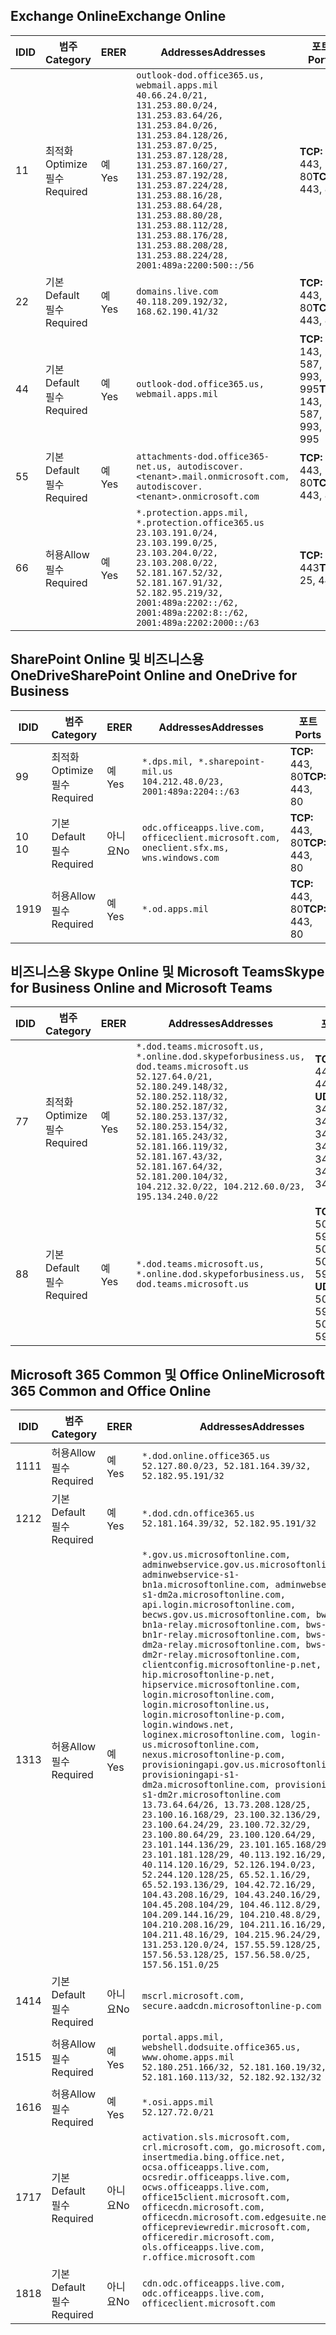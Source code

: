 <!--THIS FILE IS AUTOMATICALLY GENERATED. MANUAL CHANGES WILL BE OVERWRITTEN.-->
<!--Please contact the Office 365 Endpoints team with any questions.-->
<!--USGovDoD endpoints version 2019011100-->
<!--File generated 2019-01-11 11:00:03.3670-->

## <a name="exchange-online"></a><span data-ttu-id="d7d32-101">Exchange Online</span><span class="sxs-lookup"><span data-stu-id="d7d32-101">Exchange Online</span></span>

<span data-ttu-id="d7d32-102">ID</span><span class="sxs-lookup"><span data-stu-id="d7d32-102">ID</span></span> | <span data-ttu-id="d7d32-103">범주</span><span class="sxs-lookup"><span data-stu-id="d7d32-103">Category</span></span> | <span data-ttu-id="d7d32-104">ER</span><span class="sxs-lookup"><span data-stu-id="d7d32-104">ER</span></span> | <span data-ttu-id="d7d32-105">Addresses</span><span class="sxs-lookup"><span data-stu-id="d7d32-105">Addresses</span></span> | <span data-ttu-id="d7d32-106">포트</span><span class="sxs-lookup"><span data-stu-id="d7d32-106">Ports</span></span>
-- | -------------------- | --- | ---------------------------------------------------------------------------------------------------------------------------------------------------------------------------------------------------------------------------------------------------------------------------------------------------------------------------------------------------------------------------------------------- | -------------------------------
<span data-ttu-id="d7d32-107">1</span><span class="sxs-lookup"><span data-stu-id="d7d32-107">1</span></span> | <span data-ttu-id="d7d32-108">최적화</span><span class="sxs-lookup"><span data-stu-id="d7d32-108">Optimize</span></span><BR><span data-ttu-id="d7d32-109">필수</span><span class="sxs-lookup"><span data-stu-id="d7d32-109">Required</span></span> | <span data-ttu-id="d7d32-110">예</span><span class="sxs-lookup"><span data-stu-id="d7d32-110">Yes</span></span> | `outlook-dod.office365.us, webmail.apps.mil`<BR>`40.66.24.0/21, 131.253.80.0/24, 131.253.83.64/26, 131.253.84.0/26, 131.253.84.128/26, 131.253.87.0/25, 131.253.87.128/28, 131.253.87.160/27, 131.253.87.192/28, 131.253.87.224/28, 131.253.88.16/28, 131.253.88.64/28, 131.253.88.80/28, 131.253.88.112/28, 131.253.88.176/28, 131.253.88.208/28, 131.253.88.224/28, 2001:489a:2200:500::/56` | <span data-ttu-id="d7d32-111">**TCP:** 443, 80</span><span class="sxs-lookup"><span data-stu-id="d7d32-111">**TCP:** 443, 80</span></span>
<span data-ttu-id="d7d32-112">2</span><span class="sxs-lookup"><span data-stu-id="d7d32-112">2</span></span> | <span data-ttu-id="d7d32-113">기본</span><span class="sxs-lookup"><span data-stu-id="d7d32-113">Default</span></span><BR><span data-ttu-id="d7d32-114">필수</span><span class="sxs-lookup"><span data-stu-id="d7d32-114">Required</span></span> | <span data-ttu-id="d7d32-115">예</span><span class="sxs-lookup"><span data-stu-id="d7d32-115">Yes</span></span> | `domains.live.com`<BR>`40.118.209.192/32, 168.62.190.41/32` | <span data-ttu-id="d7d32-116">**TCP:** 443, 80</span><span class="sxs-lookup"><span data-stu-id="d7d32-116">**TCP:** 443, 80</span></span>
<span data-ttu-id="d7d32-117">4</span><span class="sxs-lookup"><span data-stu-id="d7d32-117">4</span></span> | <span data-ttu-id="d7d32-118">기본</span><span class="sxs-lookup"><span data-stu-id="d7d32-118">Default</span></span><BR><span data-ttu-id="d7d32-119">필수</span><span class="sxs-lookup"><span data-stu-id="d7d32-119">Required</span></span> | <span data-ttu-id="d7d32-120">예</span><span class="sxs-lookup"><span data-stu-id="d7d32-120">Yes</span></span> | `outlook-dod.office365.us, webmail.apps.mil` | <span data-ttu-id="d7d32-121">**TCP:** 143, 25, 587, 993, 995</span><span class="sxs-lookup"><span data-stu-id="d7d32-121">**TCP:** 143, 25, 587, 993, 995</span></span>
<span data-ttu-id="d7d32-122">5</span><span class="sxs-lookup"><span data-stu-id="d7d32-122">5</span></span> | <span data-ttu-id="d7d32-123">기본</span><span class="sxs-lookup"><span data-stu-id="d7d32-123">Default</span></span><BR><span data-ttu-id="d7d32-124">필수</span><span class="sxs-lookup"><span data-stu-id="d7d32-124">Required</span></span> | <span data-ttu-id="d7d32-125">예</span><span class="sxs-lookup"><span data-stu-id="d7d32-125">Yes</span></span> | `attachments-dod.office365-net.us, autodiscover.<tenant>.mail.onmicrosoft.com, autodiscover.<tenant>.onmicrosoft.com` | <span data-ttu-id="d7d32-126">**TCP:** 443, 80</span><span class="sxs-lookup"><span data-stu-id="d7d32-126">**TCP:** 443, 80</span></span>
<span data-ttu-id="d7d32-127">6</span><span class="sxs-lookup"><span data-stu-id="d7d32-127">6</span></span> | <span data-ttu-id="d7d32-128">허용</span><span class="sxs-lookup"><span data-stu-id="d7d32-128">Allow</span></span><BR><span data-ttu-id="d7d32-129">필수</span><span class="sxs-lookup"><span data-stu-id="d7d32-129">Required</span></span> | <span data-ttu-id="d7d32-130">예</span><span class="sxs-lookup"><span data-stu-id="d7d32-130">Yes</span></span> | `*.protection.apps.mil, *.protection.office365.us`<BR>`23.103.191.0/24, 23.103.199.0/25, 23.103.204.0/22, 23.103.208.0/22, 52.181.167.52/32, 52.181.167.91/32, 52.182.95.219/32, 2001:489a:2202::/62, 2001:489a:2202:8::/62, 2001:489a:2202:2000::/63` | <span data-ttu-id="d7d32-131">**TCP:** 25, 443</span><span class="sxs-lookup"><span data-stu-id="d7d32-131">**TCP:** 25, 443</span></span>

## <a name="sharepoint-online-and-onedrive-for-business"></a><span data-ttu-id="d7d32-132">SharePoint Online 및 비즈니스용 OneDrive</span><span class="sxs-lookup"><span data-stu-id="d7d32-132">SharePoint Online and OneDrive for Business</span></span>

<span data-ttu-id="d7d32-133">ID</span><span class="sxs-lookup"><span data-stu-id="d7d32-133">ID</span></span> | <span data-ttu-id="d7d32-134">범주</span><span class="sxs-lookup"><span data-stu-id="d7d32-134">Category</span></span> | <span data-ttu-id="d7d32-135">ER</span><span class="sxs-lookup"><span data-stu-id="d7d32-135">ER</span></span> | <span data-ttu-id="d7d32-136">Addresses</span><span class="sxs-lookup"><span data-stu-id="d7d32-136">Addresses</span></span> | <span data-ttu-id="d7d32-137">포트</span><span class="sxs-lookup"><span data-stu-id="d7d32-137">Ports</span></span>
-- | -------------------- | --- | ---------------------------------------------------------------------------------------- | ----------------
<span data-ttu-id="d7d32-138">9</span><span class="sxs-lookup"><span data-stu-id="d7d32-138">9</span></span> | <span data-ttu-id="d7d32-139">최적화</span><span class="sxs-lookup"><span data-stu-id="d7d32-139">Optimize</span></span><BR><span data-ttu-id="d7d32-140">필수</span><span class="sxs-lookup"><span data-stu-id="d7d32-140">Required</span></span> | <span data-ttu-id="d7d32-141">예</span><span class="sxs-lookup"><span data-stu-id="d7d32-141">Yes</span></span> | `*.dps.mil, *.sharepoint-mil.us`<BR>`104.212.48.0/23, 2001:489a:2204::/63` | <span data-ttu-id="d7d32-142">**TCP:** 443, 80</span><span class="sxs-lookup"><span data-stu-id="d7d32-142">**TCP:** 443, 80</span></span>
<span data-ttu-id="d7d32-143">10 </span><span class="sxs-lookup"><span data-stu-id="d7d32-143">10</span></span> | <span data-ttu-id="d7d32-144">기본</span><span class="sxs-lookup"><span data-stu-id="d7d32-144">Default</span></span><BR><span data-ttu-id="d7d32-145">필수</span><span class="sxs-lookup"><span data-stu-id="d7d32-145">Required</span></span> | <span data-ttu-id="d7d32-146">아니요</span><span class="sxs-lookup"><span data-stu-id="d7d32-146">No</span></span> | `odc.officeapps.live.com, officeclient.microsoft.com, oneclient.sfx.ms, wns.windows.com` | <span data-ttu-id="d7d32-147">**TCP:** 443, 80</span><span class="sxs-lookup"><span data-stu-id="d7d32-147">**TCP:** 443, 80</span></span>
<span data-ttu-id="d7d32-148">19</span><span class="sxs-lookup"><span data-stu-id="d7d32-148">19</span></span> | <span data-ttu-id="d7d32-149">허용</span><span class="sxs-lookup"><span data-stu-id="d7d32-149">Allow</span></span><BR><span data-ttu-id="d7d32-150">필수</span><span class="sxs-lookup"><span data-stu-id="d7d32-150">Required</span></span> | <span data-ttu-id="d7d32-151">예</span><span class="sxs-lookup"><span data-stu-id="d7d32-151">Yes</span></span> | `*.od.apps.mil` | <span data-ttu-id="d7d32-152">**TCP:** 443, 80</span><span class="sxs-lookup"><span data-stu-id="d7d32-152">**TCP:** 443, 80</span></span>

## <a name="skype-for-business-online-and-microsoft-teams"></a><span data-ttu-id="d7d32-153">비즈니스용 Skype Online 및 Microsoft Teams</span><span class="sxs-lookup"><span data-stu-id="d7d32-153">Skype for Business Online and Microsoft Teams</span></span>

<span data-ttu-id="d7d32-154">ID</span><span class="sxs-lookup"><span data-stu-id="d7d32-154">ID</span></span> | <span data-ttu-id="d7d32-155">범주</span><span class="sxs-lookup"><span data-stu-id="d7d32-155">Category</span></span> | <span data-ttu-id="d7d32-156">ER</span><span class="sxs-lookup"><span data-stu-id="d7d32-156">ER</span></span> | <span data-ttu-id="d7d32-157">Addresses</span><span class="sxs-lookup"><span data-stu-id="d7d32-157">Addresses</span></span> | <span data-ttu-id="d7d32-158">포트</span><span class="sxs-lookup"><span data-stu-id="d7d32-158">Ports</span></span>
-- | -------------------- | --- | -------------------------------------------------------------------------------------------------------------------------------------------------------------------------------------------------------------------------------------------------------------------------------------------------------------------------------------------------------- | --------------------------------------------------
<span data-ttu-id="d7d32-159">7</span><span class="sxs-lookup"><span data-stu-id="d7d32-159">7</span></span> | <span data-ttu-id="d7d32-160">최적화</span><span class="sxs-lookup"><span data-stu-id="d7d32-160">Optimize</span></span><BR><span data-ttu-id="d7d32-161">필수</span><span class="sxs-lookup"><span data-stu-id="d7d32-161">Required</span></span> | <span data-ttu-id="d7d32-162">예</span><span class="sxs-lookup"><span data-stu-id="d7d32-162">Yes</span></span> | `*.dod.teams.microsoft.us, *.online.dod.skypeforbusiness.us, dod.teams.microsoft.us`<BR>`52.127.64.0/21, 52.180.249.148/32, 52.180.252.118/32, 52.180.252.187/32, 52.180.253.137/32, 52.180.253.154/32, 52.181.165.243/32, 52.181.166.119/32, 52.181.167.43/32, 52.181.167.64/32, 52.181.200.104/32, 104.212.32.0/22, 104.212.60.0/23, 195.134.240.0/22` | <span data-ttu-id="d7d32-163">**TCP:** 443</span><span class="sxs-lookup"><span data-stu-id="d7d32-163">**TCP:** 443</span></span><BR><span data-ttu-id="d7d32-164">**UDP:** 3478, 3479, 3480, 3481</span><span class="sxs-lookup"><span data-stu-id="d7d32-164">**UDP:** 3478, 3479, 3480, 3481</span></span>
<span data-ttu-id="d7d32-165">8</span><span class="sxs-lookup"><span data-stu-id="d7d32-165">8</span></span> | <span data-ttu-id="d7d32-166">기본</span><span class="sxs-lookup"><span data-stu-id="d7d32-166">Default</span></span><BR><span data-ttu-id="d7d32-167">필수</span><span class="sxs-lookup"><span data-stu-id="d7d32-167">Required</span></span> | <span data-ttu-id="d7d32-168">예</span><span class="sxs-lookup"><span data-stu-id="d7d32-168">Yes</span></span> | `*.dod.teams.microsoft.us, *.online.dod.skypeforbusiness.us, dod.teams.microsoft.us` | <span data-ttu-id="d7d32-169">**TCP:** 5061, 50000-59999</span><span class="sxs-lookup"><span data-stu-id="d7d32-169">**TCP:** 5061, 50000-59999</span></span><BR><span data-ttu-id="d7d32-170">**UDP:** 50000-59999</span><span class="sxs-lookup"><span data-stu-id="d7d32-170">**UDP:** 50000-59999</span></span>

## <a name="microsoft-365-common-and-office-online"></a><span data-ttu-id="d7d32-171">Microsoft 365 Common 및 Office Online</span><span class="sxs-lookup"><span data-stu-id="d7d32-171">Microsoft 365 Common and Office Online</span></span>

<span data-ttu-id="d7d32-172">ID</span><span class="sxs-lookup"><span data-stu-id="d7d32-172">ID</span></span> | <span data-ttu-id="d7d32-173">범주</span><span class="sxs-lookup"><span data-stu-id="d7d32-173">Category</span></span> | <span data-ttu-id="d7d32-174">ER</span><span class="sxs-lookup"><span data-stu-id="d7d32-174">ER</span></span> | <span data-ttu-id="d7d32-175">Addresses</span><span class="sxs-lookup"><span data-stu-id="d7d32-175">Addresses</span></span> | <span data-ttu-id="d7d32-176">포트</span><span class="sxs-lookup"><span data-stu-id="d7d32-176">Ports</span></span>
-- | ------------------- | --- | ------------------------------------------------------------------------------------------------------------------------------------------------------------------------------------------------------------------------------------------------------------------------------------------------------------------------------------------------------------------------------------------------------------------------------------------------------------------------------------------------------------------------------------------------------------------------------------------------------------------------------------------------------------------------------------------------------------------------------------------------------------------------------------------------------------------------------------------------------------------------------------------------------------------------------------------------------------------------------------------------------------------------------------------------------------------------------------------------------------------------------------------------------------------------------------------------------------------------------------------------------------------------------------------------------------------------------------------------------------------------------------------------------------------------------------------------- | ----------------
<span data-ttu-id="d7d32-177">11</span><span class="sxs-lookup"><span data-stu-id="d7d32-177">11</span></span> | <span data-ttu-id="d7d32-178">허용</span><span class="sxs-lookup"><span data-stu-id="d7d32-178">Allow</span></span><BR><span data-ttu-id="d7d32-179">필수</span><span class="sxs-lookup"><span data-stu-id="d7d32-179">Required</span></span> | <span data-ttu-id="d7d32-180">예</span><span class="sxs-lookup"><span data-stu-id="d7d32-180">Yes</span></span> | `*.dod.online.office365.us`<BR>`52.127.80.0/23, 52.181.164.39/32, 52.182.95.191/32` | <span data-ttu-id="d7d32-181">**TCP:** 443</span><span class="sxs-lookup"><span data-stu-id="d7d32-181">**TCP:** 443</span></span>
<span data-ttu-id="d7d32-182">12</span><span class="sxs-lookup"><span data-stu-id="d7d32-182">12</span></span> | <span data-ttu-id="d7d32-183">기본</span><span class="sxs-lookup"><span data-stu-id="d7d32-183">Default</span></span><BR><span data-ttu-id="d7d32-184">필수</span><span class="sxs-lookup"><span data-stu-id="d7d32-184">Required</span></span> | <span data-ttu-id="d7d32-185">예</span><span class="sxs-lookup"><span data-stu-id="d7d32-185">Yes</span></span> | `*.dod.cdn.office365.us`<BR>`52.181.164.39/32, 52.182.95.191/32` | <span data-ttu-id="d7d32-186">**TCP:** 443</span><span class="sxs-lookup"><span data-stu-id="d7d32-186">**TCP:** 443</span></span>
<span data-ttu-id="d7d32-187">13</span><span class="sxs-lookup"><span data-stu-id="d7d32-187">13</span></span> | <span data-ttu-id="d7d32-188">허용</span><span class="sxs-lookup"><span data-stu-id="d7d32-188">Allow</span></span><BR><span data-ttu-id="d7d32-189">필수</span><span class="sxs-lookup"><span data-stu-id="d7d32-189">Required</span></span> | <span data-ttu-id="d7d32-190">예</span><span class="sxs-lookup"><span data-stu-id="d7d32-190">Yes</span></span> | `*.gov.us.microsoftonline.com, adminwebservice.gov.us.microsoftonline.com, adminwebservice-s1-bn1a.microsoftonline.com, adminwebservice-s1-dm2a.microsoftonline.com, api.login.microsoftonline.com, becws.gov.us.microsoftonline.com, bws-s1-bn1a-relay.microsoftonline.com, bws-s1-bn1r-relay.microsoftonline.com, bws-s1-dm2a-relay.microsoftonline.com, bws-s1-dm2r-relay.microsoftonline.com, clientconfig.microsoftonline-p.net, hip.microsoftonline-p.net, hipservice.microsoftonline.com, login.microsoftonline.com, login.microsoftonline.us, login.microsoftonline-p.com, login.windows.net, loginex.microsoftonline.com, login-us.microsoftonline.com, nexus.microsoftonline-p.com, provisioningapi.gov.us.microsoftonline.com, provisioningapi-s1-dm2a.microsoftonline.com, provisioningapi-s1-dm2r.microsoftonline.com`<BR>`13.73.64.64/26, 13.73.208.128/25, 23.100.16.168/29, 23.100.32.136/29, 23.100.64.24/29, 23.100.72.32/29, 23.100.80.64/29, 23.100.120.64/29, 23.101.144.136/29, 23.101.165.168/29, 23.101.181.128/29, 40.113.192.16/29, 40.114.120.16/29, 52.126.194.0/23, 52.244.120.128/25, 65.52.1.16/29, 65.52.193.136/29, 104.42.72.16/29, 104.43.208.16/29, 104.43.240.16/29, 104.45.208.104/29, 104.46.112.8/29, 104.209.144.16/29, 104.210.48.8/29, 104.210.208.16/29, 104.211.16.16/29, 104.211.48.16/29, 104.215.96.24/29, 131.253.120.0/24, 157.55.59.128/25, 157.56.53.128/25, 157.56.58.0/25, 157.56.151.0/25` | <span data-ttu-id="d7d32-191">**TCP:** 443</span><span class="sxs-lookup"><span data-stu-id="d7d32-191">**TCP:** 443</span></span>
<span data-ttu-id="d7d32-192">14</span><span class="sxs-lookup"><span data-stu-id="d7d32-192">14</span></span> | <span data-ttu-id="d7d32-193">기본</span><span class="sxs-lookup"><span data-stu-id="d7d32-193">Default</span></span><BR><span data-ttu-id="d7d32-194">필수</span><span class="sxs-lookup"><span data-stu-id="d7d32-194">Required</span></span> | <span data-ttu-id="d7d32-195">아니요</span><span class="sxs-lookup"><span data-stu-id="d7d32-195">No</span></span> | `mscrl.microsoft.com, secure.aadcdn.microsoftonline-p.com` | <span data-ttu-id="d7d32-196">**TCP:** 443</span><span class="sxs-lookup"><span data-stu-id="d7d32-196">**TCP:** 443</span></span>
<span data-ttu-id="d7d32-197">15</span><span class="sxs-lookup"><span data-stu-id="d7d32-197">15</span></span> | <span data-ttu-id="d7d32-198">허용</span><span class="sxs-lookup"><span data-stu-id="d7d32-198">Allow</span></span><BR><span data-ttu-id="d7d32-199">필수</span><span class="sxs-lookup"><span data-stu-id="d7d32-199">Required</span></span> | <span data-ttu-id="d7d32-200">예</span><span class="sxs-lookup"><span data-stu-id="d7d32-200">Yes</span></span> | `portal.apps.mil, webshell.dodsuite.office365.us, www.ohome.apps.mil`<BR>`52.180.251.166/32, 52.181.160.19/32, 52.181.160.113/32, 52.182.92.132/32` | <span data-ttu-id="d7d32-201">**TCP:** 443</span><span class="sxs-lookup"><span data-stu-id="d7d32-201">**TCP:** 443</span></span>
<span data-ttu-id="d7d32-202">16</span><span class="sxs-lookup"><span data-stu-id="d7d32-202">16</span></span> | <span data-ttu-id="d7d32-203">허용</span><span class="sxs-lookup"><span data-stu-id="d7d32-203">Allow</span></span><BR><span data-ttu-id="d7d32-204">필수</span><span class="sxs-lookup"><span data-stu-id="d7d32-204">Required</span></span> | <span data-ttu-id="d7d32-205">예</span><span class="sxs-lookup"><span data-stu-id="d7d32-205">Yes</span></span> | `*.osi.apps.mil`<BR>`52.127.72.0/21` | <span data-ttu-id="d7d32-206">**TCP:** 443</span><span class="sxs-lookup"><span data-stu-id="d7d32-206">**TCP:** 443</span></span>
<span data-ttu-id="d7d32-207">17</span><span class="sxs-lookup"><span data-stu-id="d7d32-207">17</span></span> | <span data-ttu-id="d7d32-208">기본</span><span class="sxs-lookup"><span data-stu-id="d7d32-208">Default</span></span><BR><span data-ttu-id="d7d32-209">필수</span><span class="sxs-lookup"><span data-stu-id="d7d32-209">Required</span></span> | <span data-ttu-id="d7d32-210">아니요</span><span class="sxs-lookup"><span data-stu-id="d7d32-210">No</span></span> | `activation.sls.microsoft.com, crl.microsoft.com, go.microsoft.com, insertmedia.bing.office.net, ocsa.officeapps.live.com, ocsredir.officeapps.live.com, ocws.officeapps.live.com, office15client.microsoft.com, officecdn.microsoft.com, officecdn.microsoft.com.edgesuite.net, officepreviewredir.microsoft.com, officeredir.microsoft.com, ols.officeapps.live.com, r.office.microsoft.com` | <span data-ttu-id="d7d32-211">**TCP:** 443, 80</span><span class="sxs-lookup"><span data-stu-id="d7d32-211">**TCP:** 443, 80</span></span>
<span data-ttu-id="d7d32-212">18</span><span class="sxs-lookup"><span data-stu-id="d7d32-212">18</span></span> | <span data-ttu-id="d7d32-213">기본</span><span class="sxs-lookup"><span data-stu-id="d7d32-213">Default</span></span><BR><span data-ttu-id="d7d32-214">필수</span><span class="sxs-lookup"><span data-stu-id="d7d32-214">Required</span></span> | <span data-ttu-id="d7d32-215">아니요</span><span class="sxs-lookup"><span data-stu-id="d7d32-215">No</span></span> | `cdn.odc.officeapps.live.com, odc.officeapps.live.com, officeclient.microsoft.com` | <span data-ttu-id="d7d32-216">**TCP:** 443, 80</span><span class="sxs-lookup"><span data-stu-id="d7d32-216">**TCP:** 443, 80</span></span>
